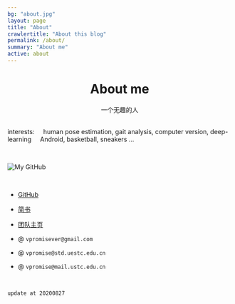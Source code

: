 ```yaml
---
bg: "about.jpg"
layout: page
title: "About"
crawlertitle: "About this blog"
permalink: /about/
summary: "About me"
active: about
---
```


# <center>About me</center>

<center>一个无趣的人</center>

<br/> interests: 
&nbsp;&nbsp;&nbsp;&nbsp;human pose estimation, gait analysis, computer version, deep-learning 
&nbsp;&nbsp;&nbsp;&nbsp;Android, basketball, sneakers ... 

<br/>

![My GitHub](https://github-readme-stats.vercel.app/api?username=vpromise&bg_color=00f2fe,00f2fe,4facfe&title_color=fff&text_color=fff)

<!-- <br/>
<center>Just keep making magic!</center> -->

<br/>

- [GitHub](https://github.com/vpromise/)

- [简书](https://www.jianshu.com/u/cf0e68109e57)

- [团队主页](http://faculty.uestc.edu.cn/HiLab/zh_CN/index.htm)


- @ `vpromisever@gmail.com`

- @ `vpromise@std.uestc.edu.cn`

- @ `vpromise@mail.ustc.edu.cn`

<br/>

`
update at 20200827
`
